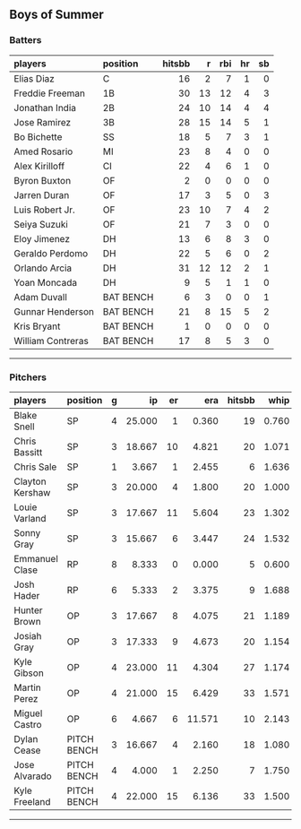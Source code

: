## Boys of Summer

### Batters

 
|players           |position  | hitsbb|  r| rbi| hr| sb| 
|:-----------------|:---------|------:|--:|---:|--:|--:| 
|Elias Diaz        |C         |     16|  2|   7|  1|  0| 
|Freddie Freeman   |1B        |     30| 13|  12|  4|  3| 
|Jonathan India    |2B        |     24| 10|  14|  4|  4| 
|Jose Ramirez      |3B        |     28| 15|  14|  5|  1| 
|Bo Bichette       |SS        |     18|  5|   7|  3|  1| 
|Amed Rosario      |MI        |     23|  8|   4|  0|  0| 
|Alex Kirilloff    |CI        |     22|  4|   6|  1|  0| 
|Byron Buxton      |OF        |      2|  0|   0|  0|  0| 
|Jarren Duran      |OF        |     17|  3|   5|  0|  3| 
|Luis Robert Jr.   |OF        |     23| 10|   7|  4|  2| 
|Seiya Suzuki      |OF        |     21|  7|   3|  0|  0| 
|Eloy Jimenez      |DH        |     13|  6|   8|  3|  0| 
|Geraldo Perdomo   |DH        |     22|  5|   6|  0|  2| 
|Orlando Arcia     |DH        |     31| 12|  12|  2|  1| 
|Yoan Moncada      |DH        |      9|  5|   1|  1|  0| 
|Adam Duvall       |BAT BENCH |      6|  3|   0|  0|  1| 
|Gunnar Henderson  |BAT BENCH |     21|  8|  15|  5|  2| 
|Kris Bryant       |BAT BENCH |      1|  0|   0|  0|  0| 
|William Contreras |BAT BENCH |     17|  8|   5|  3|  0| 


* * *

### Pitchers

 
|players         |position    |  g|     ip| er|    era| hitsbb|  whip| so|  w| sv| 
|:---------------|:-----------|--:|------:|--:|------:|------:|-----:|--:|--:|--:| 
|Blake Snell     |SP          |  4| 25.000|  1|  0.360|     19| 0.760| 39|  2|  0| 
|Chris Bassitt   |SP          |  3| 18.667| 10|  4.821|     20| 1.071| 18|  2|  0| 
|Chris Sale      |SP          |  1|  3.667|  1|  2.455|      6| 1.636|  6|  0|  0| 
|Clayton Kershaw |SP          |  3| 20.000|  4|  1.800|     20| 1.000| 23|  2|  0| 
|Louie Varland   |SP          |  3| 17.667| 11|  5.604|     23| 1.302| 16|  1|  0| 
|Sonny Gray      |SP          |  3| 15.667|  6|  3.447|     24| 1.532| 10|  0|  0| 
|Emmanuel Clase  |RP          |  8|  8.333|  0|  0.000|      5| 0.600| 12|  0|  4| 
|Josh Hader      |RP          |  6|  5.333|  2|  3.375|      9| 1.688|  7|  0|  4| 
|Hunter Brown    |OP          |  3| 17.667|  8|  4.075|     21| 1.189| 17|  1|  0| 
|Josiah Gray     |OP          |  3| 17.333|  9|  4.673|     20| 1.154| 15|  0|  0| 
|Kyle Gibson     |OP          |  4| 23.000| 11|  4.304|     27| 1.174| 21|  2|  0| 
|Martin Perez    |OP          |  4| 21.000| 15|  6.429|     33| 1.571| 13|  0|  0| 
|Miguel Castro   |OP          |  6|  4.667|  6| 11.571|     10| 2.143|  3|  1|  2| 
|Dylan Cease     |PITCH BENCH |  3| 16.667|  4|  2.160|     18| 1.080| 23|  0|  0| 
|Jose Alvarado   |PITCH BENCH |  4|  4.000|  1|  2.250|      7| 1.750|  6|  0|  1| 
|Kyle Freeland   |PITCH BENCH |  4| 22.000| 15|  6.136|     33| 1.500|  8|  0|  0| 


* * *



